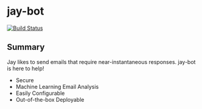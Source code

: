 # jay-bot
[![Build Status](https://travis-ci.org/Kaelinator/jay-bot.svg?branch=master)](https://travis-ci.org/Kaelinator/jay-bot)

## Summary
Jay likes to send emails that require near-instantaneous responses. jay-bot is here to help!

  * Secure
  * Machine Learning Email Analysis
  * Easily Configurable
  * Out-of-the-box Deployable

## 
